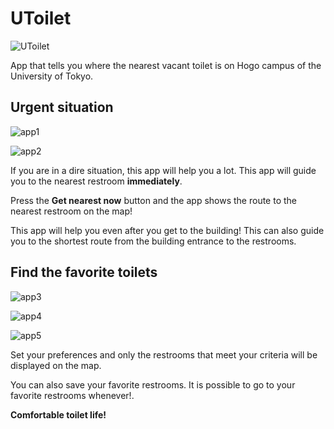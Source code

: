 # UToilet

![UToilet](./assets/images/splash.png)

App that tells you where the nearest vacant toilet is on Hogo campus of the University of Tokyo.

## Urgent situation

![app1](./doc/images/app1.png)

![app2](./doc/images/app2.png)

If you are in a dire situation, this app will help you a lot. This app will guide you to the nearest restroom **immediately**.

Press the **Get nearest now** button and the app shows the route to the nearest restroom on the map!

This app will help you even after you get to the building! This can also guide you to the shortest route from the building entrance to the restrooms.

## Find the favorite toilets

![app3](./doc/images/app3.png)

![app4](./doc/images/app4.png)

![app5](./doc/images/app5.png)

Set your preferences and only the restrooms that meet your criteria will be displayed on the map.

You can also save your favorite restrooms. It is possible to go to your favorite restrooms whenever!.

**Comfortable toilet life!**
